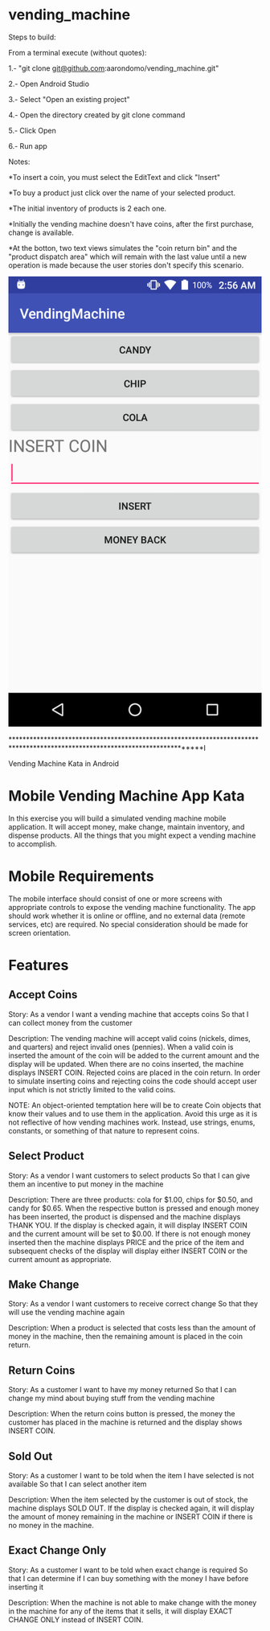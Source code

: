 # vending_machine

Steps to build:

From a terminal execute (without quotes):

1.- "git clone git@github.com:aarondomo/vending_machine.git"

2.- Open Android Studio

3.- Select "Open an existing project"

4.- Open the directory created by git clone command

5.- Click Open

6.- Run app

Notes:

*To insert a coin, you must select the EditText and click "Insert"

*To buy a product just click over the name of your selected product.

*The initial inventory of products is 2 each one.

*Initially the vending machine doesn't have coins, after the first purchase, change is available.

*At the botton, two text views simulates the "coin return bin" and the "product dispatch area" 
which will remain with the last value until a new operation is made because the user stories don't specify this scenario.



![Alt text](app_screenshot.png)



*****************************************************************************************************************************I

Vending Machine Kata in Android

Mobile Vending Machine App Kata
===============================
In this exercise you will build a simulated vending machine mobile application.
It will accept money, make change, maintain inventory, and dispense products.
All the things that you might expect a vending machine to accomplish.

Mobile Requirements
===================
The mobile interface should consist of one or more screens with appropriate controls to expose the vending machine functionality.
The app should work whether it is online or offline, and no external data (remote services, etc) are required.
No special consideration should be made for screen orientation.

Features
========

Accept Coins
------------
Story: As a vendor
I want a vending machine that accepts coins
So that I can collect money from the customer

Description: The vending machine will accept valid coins (nickels, dimes, and quarters) and reject invalid ones (pennies).
When a valid coin is inserted the amount of the coin will be added to the current amount and the display will be updated.
When there are no coins inserted, the machine displays INSERT COIN.
Rejected coins are placed in the coin return.
In order to simulate inserting coins and rejecting coins the code should accept user input which is not strictly limited to the valid coins.

NOTE: An object-oriented temptation here will be to create Coin objects that know their values and to use them in the application.
Avoid this urge as it is not reflective of how vending machines work.
Instead, use strings, enums, constants, or something of that nature to represent coins.

Select Product
--------------
Story: As a vendor
I want customers to select products
So that I can give them an incentive to put money in the machine

Description: There are three products: cola for $1.00, chips for $0.50, and candy for $0.65.
When the respective button is pressed and enough money has been inserted, the product is dispensed and the machine displays THANK YOU.
If the display is checked again, it will display INSERT COIN and the current amount will be set to $0.00.
If there is not enough money inserted then the machine displays PRICE and the price of the item and subsequent checks of the display will display either INSERT COIN or the current amount as appropriate.

Make Change
-----------
Story: As a vendor
I want customers to receive correct change
So that they will use the vending machine again

Description: When a product is selected that costs less than the amount of money in the machine, then the remaining amount is placed in the coin return.

Return Coins
------------
Story: As a customer
I want to have my money returned
So that I can change my mind about buying stuff from the vending machine

Description: When the return coins button is pressed, the money the customer has placed in the machine is returned and the display shows INSERT COIN.

Sold Out
--------
Story: As a customer
I want to be told when the item I have selected is not available
So that I can select another item

Description: When the item selected by the customer is out of stock, the machine displays SOLD OUT.
If the display is checked again, it will display the amount of money remaining in the machine or INSERT COIN if there is no money in the machine.

Exact Change Only
-----------------
Story: As a customer
I want to be told when exact change is required
So that I can determine if I can buy something with the money I have before inserting it

Description: When the machine is not able to make change with the money in the machine for any of the items that it sells, it will display EXACT CHANGE ONLY instead of INSERT COIN.
